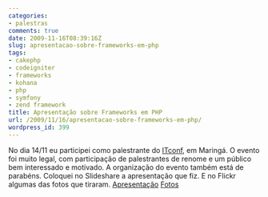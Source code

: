 ```yaml
---
categories:
- palestras
comments: true
date: 2009-11-16T08:39:16Z
slug: apresentacao-sobre-frameworks-em-php
tags:
- cakephp
- codeigniter
- frameworks
- kohana
- php
- symfony
- zend framework
title: Apresentação sobre Frameworks em PHP
url: /2009/11/16/apresentacao-sobre-frameworks-em-php/
wordpress_id: 399
---
```


No dia 14/11 eu participei como palestrante do [ITconf](http://www.itconf.com.br), em Maringá.
O evento foi muito legal, com participação de palestrantes de renome e um público bem interessado e motivado.
A organização do evento também está de parabéns.
Coloquei no Slideshare a apresentação que fiz. E no Flickr algumas das fotos que tiraram.
[Apresentação](http://www.slideshare.net/eminetto/frameworks-de-desenvolvimento-em-php)
[Fotos](http://www.flickr.com/photos/eltonminetto/sets/72157622689690757/)
